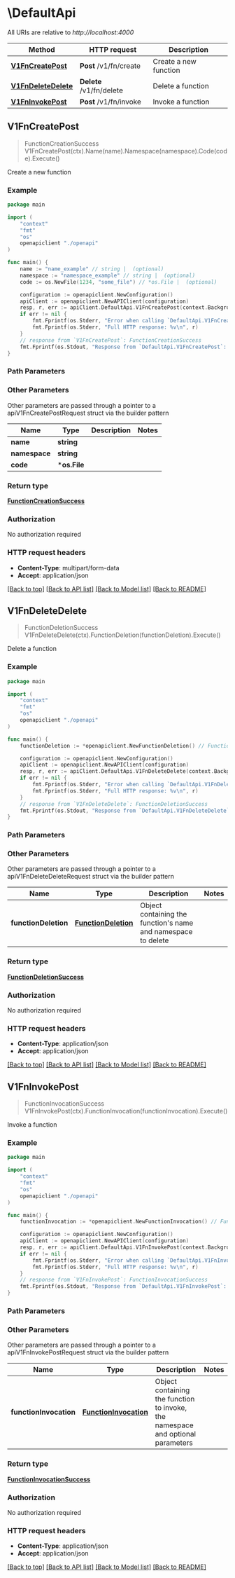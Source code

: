 # \DefaultApi

All URIs are relative to *http://localhost:4000*

Method | HTTP request | Description
------------- | ------------- | -------------
[**V1FnCreatePost**](DefaultApi.md#V1FnCreatePost) | **Post** /v1/fn/create | Create a new function
[**V1FnDeleteDelete**](DefaultApi.md#V1FnDeleteDelete) | **Delete** /v1/fn/delete | Delete a function
[**V1FnInvokePost**](DefaultApi.md#V1FnInvokePost) | **Post** /v1/fn/invoke | Invoke a function



## V1FnCreatePost

> FunctionCreationSuccess V1FnCreatePost(ctx).Name(name).Namespace(namespace).Code(code).Execute()

Create a new function



### Example

```go
package main

import (
    "context"
    "fmt"
    "os"
    openapiclient "./openapi"
)

func main() {
    name := "name_example" // string |  (optional)
    namespace := "namespace_example" // string |  (optional)
    code := os.NewFile(1234, "some_file") // *os.File |  (optional)

    configuration := openapiclient.NewConfiguration()
    apiClient := openapiclient.NewAPIClient(configuration)
    resp, r, err := apiClient.DefaultApi.V1FnCreatePost(context.Background()).Name(name).Namespace(namespace).Code(code).Execute()
    if err != nil {
        fmt.Fprintf(os.Stderr, "Error when calling `DefaultApi.V1FnCreatePost``: %v\n", err)
        fmt.Fprintf(os.Stderr, "Full HTTP response: %v\n", r)
    }
    // response from `V1FnCreatePost`: FunctionCreationSuccess
    fmt.Fprintf(os.Stdout, "Response from `DefaultApi.V1FnCreatePost`: %v\n", resp)
}
```

### Path Parameters



### Other Parameters

Other parameters are passed through a pointer to a apiV1FnCreatePostRequest struct via the builder pattern


Name | Type | Description  | Notes
------------- | ------------- | ------------- | -------------
 **name** | **string** |  | 
 **namespace** | **string** |  | 
 **code** | ***os.File** |  | 

### Return type

[**FunctionCreationSuccess**](FunctionCreationSuccess.md)

### Authorization

No authorization required

### HTTP request headers

- **Content-Type**: multipart/form-data
- **Accept**: application/json

[[Back to top]](#) [[Back to API list]](../README.md#documentation-for-api-endpoints)
[[Back to Model list]](../README.md#documentation-for-models)
[[Back to README]](../README.md)


## V1FnDeleteDelete

> FunctionDeletionSuccess V1FnDeleteDelete(ctx).FunctionDeletion(functionDeletion).Execute()

Delete a function



### Example

```go
package main

import (
    "context"
    "fmt"
    "os"
    openapiclient "./openapi"
)

func main() {
    functionDeletion := *openapiclient.NewFunctionDeletion() // FunctionDeletion | Object containing the function's name and namespace to delete

    configuration := openapiclient.NewConfiguration()
    apiClient := openapiclient.NewAPIClient(configuration)
    resp, r, err := apiClient.DefaultApi.V1FnDeleteDelete(context.Background()).FunctionDeletion(functionDeletion).Execute()
    if err != nil {
        fmt.Fprintf(os.Stderr, "Error when calling `DefaultApi.V1FnDeleteDelete``: %v\n", err)
        fmt.Fprintf(os.Stderr, "Full HTTP response: %v\n", r)
    }
    // response from `V1FnDeleteDelete`: FunctionDeletionSuccess
    fmt.Fprintf(os.Stdout, "Response from `DefaultApi.V1FnDeleteDelete`: %v\n", resp)
}
```

### Path Parameters



### Other Parameters

Other parameters are passed through a pointer to a apiV1FnDeleteDeleteRequest struct via the builder pattern


Name | Type | Description  | Notes
------------- | ------------- | ------------- | -------------
 **functionDeletion** | [**FunctionDeletion**](FunctionDeletion.md) | Object containing the function&#39;s name and namespace to delete | 

### Return type

[**FunctionDeletionSuccess**](FunctionDeletionSuccess.md)

### Authorization

No authorization required

### HTTP request headers

- **Content-Type**: application/json
- **Accept**: application/json

[[Back to top]](#) [[Back to API list]](../README.md#documentation-for-api-endpoints)
[[Back to Model list]](../README.md#documentation-for-models)
[[Back to README]](../README.md)


## V1FnInvokePost

> FunctionInvocationSuccess V1FnInvokePost(ctx).FunctionInvocation(functionInvocation).Execute()

Invoke a function



### Example

```go
package main

import (
    "context"
    "fmt"
    "os"
    openapiclient "./openapi"
)

func main() {
    functionInvocation := *openapiclient.NewFunctionInvocation() // FunctionInvocation | Object containing the function to invoke, the namespace and optional parameters

    configuration := openapiclient.NewConfiguration()
    apiClient := openapiclient.NewAPIClient(configuration)
    resp, r, err := apiClient.DefaultApi.V1FnInvokePost(context.Background()).FunctionInvocation(functionInvocation).Execute()
    if err != nil {
        fmt.Fprintf(os.Stderr, "Error when calling `DefaultApi.V1FnInvokePost``: %v\n", err)
        fmt.Fprintf(os.Stderr, "Full HTTP response: %v\n", r)
    }
    // response from `V1FnInvokePost`: FunctionInvocationSuccess
    fmt.Fprintf(os.Stdout, "Response from `DefaultApi.V1FnInvokePost`: %v\n", resp)
}
```

### Path Parameters



### Other Parameters

Other parameters are passed through a pointer to a apiV1FnInvokePostRequest struct via the builder pattern


Name | Type | Description  | Notes
------------- | ------------- | ------------- | -------------
 **functionInvocation** | [**FunctionInvocation**](FunctionInvocation.md) | Object containing the function to invoke, the namespace and optional parameters | 

### Return type

[**FunctionInvocationSuccess**](FunctionInvocationSuccess.md)

### Authorization

No authorization required

### HTTP request headers

- **Content-Type**: application/json
- **Accept**: application/json

[[Back to top]](#) [[Back to API list]](../README.md#documentation-for-api-endpoints)
[[Back to Model list]](../README.md#documentation-for-models)
[[Back to README]](../README.md)

